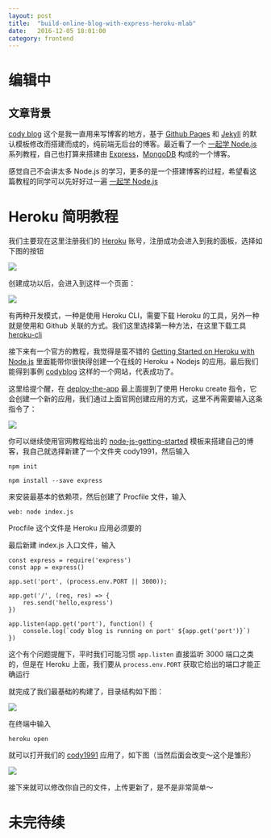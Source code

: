 ```yaml
---
layout: post
title:  "build-online-blog-with-express-heroku-mlab"
date:   2016-12-05 18:01:00
category: frontend
---
```


# 编辑中

## 文章背景

[cody blog](http://cody1991.github.io/) 这个是我一直用来写博客的地方，基于 [Github Pages](https://pages.github.com/) 和 [Jekyll](https://jekyllrb.com/) 的默认模板修改而搭建而成的，纯前端无后台的博客。最近看了一个 [一起学 Node.js](https://github.com/nswbmw/N-blog) 系列教程，自己也打算来搭建由 [Express](http://expressjs.com/)，[MongoDB](https://docs.mongodb.com/) 构成的一个博客。

感觉自己不会讲太多 Node.js 的学习，更多的是一个搭建博客的过程，希望看这篇教程的同学可以先好好过一遍 [一起学 Node.js](https://github.com/nswbmw/N-blog)

# Heroku 简明教程

我们主要现在这里注册我们的 [Heroku](https://www.heroku.com/) 账号，注册成功会进入到我的面板，选择如下图的按钮

<img src="{{site.baseurl}}/source/2016.12.05/blog-1.png">

创建成功以后，会进入到这样一个页面：

<img src="{{site.baseurl}}/source/2016.12.05/blog-2.png">

有两种开发模式，一种是使用 Heroku CLI，需要下载 Heroku 的工具，另外一种就是使用和 Github 关联的方式。我们这里选择第一种方法，在这里下载工具 [heroku-cli](https://devcenter.heroku.com/articles/heroku-cli)

接下来有一个官方的教程，我觉得是蛮不错的 [Getting Started on Heroku with Node.js](https://devcenter.heroku.com/articles/getting-started-with-nodejs#introduction) 里面能带你很快得创建一个在线的 Heroku + Nodejs 的应用。最后我们能得到事例 [codyblog](https://codyblog.herokuapp.com/) 这样的一个网站，代表成功了。

这里给提个醒，在 [deploy-the-app](https://devcenter.heroku.com/articles/getting-started-with-nodejs#deploy-the-app) 最上面提到了使用 Heroku create 指令，它会创建一个新的应用，我们通过上面官网创建应用的方式，这里不再需要输入这条指令了：

<img src="{{site.baseurl}}/source/2016.12.05/blog-3.png">

你可以继续使用官网教程给出的 [node-js-getting-started](https://github.com/heroku/node-js-getting-started) 模板来搭建自己的博客，我自己就选择新建了一个文件夹 cody1991，然后输入

    npm init

    npm install --save express

来安装最基本的依赖项，然后创建了 Procfile 文件，输入

    web: node index.js

Procfile 这个文件是 Heroku 应用必须要的

最后新建 index.js 入口文件，输入

    const express = require('express')
    const app = express()

    app.set('port', (process.env.PORT || 3000));

    app.get('/', (req, res) => {
        res.send('hello,express')
    })

    app.listen(app.get('port'), function() {
        console.log(`cody blog is running on port' ${app.get('port')}`)
    })

这个有个问题提醒下，平时我们可能习惯 `app.listen` 直接监听 3000 端口之类的，但是在 Heroku 上面，我们要从 `process.env.PORT` 获取它给出的端口才能正确运行

就完成了我们最基础的构建了，目录结构如下图：

<img src="{{site.baseurl}}/source/2016.12.05/blog-4.png">

在终端中输入

    heroku open

就可以打开我们的 [cody1991](https://cody1991.herokuapp.com/) 应用了，如下图（当然后面会改变～这个是雏形）

<img src="{{site.baseurl}}/source/2016.12.05/blog-5.png">

接下来就可以修改你自己的文件，上传更新了，是不是非常简单～

# 未完待续

